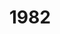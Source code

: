 ---
title: '1982'
indice: 0.31140163093579437
countries:
- title: Austria
  code: AUT
  indice: 0.31053212954967047
- title: Denmark
  code: DNK
  indice: 0.3707235101687738
- title: Finland
  code: FIN
  indice: 0.2932575082857603
- title: France
  code: FRA
  indice: 0.37510085034118884
- title: Korea
  code: KOR
  indice: 0.2535539839017639
- title: Netherlands
  code: NLD
  indice: 0.3649538368509551
- title: New Zealand
  code: NZL
  indice: 0.3086982000837169
- title: Norway
  code: NOR
  indice: 0.3257306866482625
- title: Sweden
  code: SWE
  indice: 0.3482212816243376
- title: China
  code: CHN
  indice: 0.1632443219035141
---